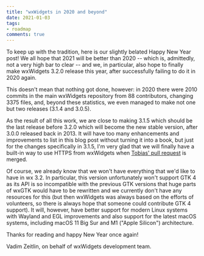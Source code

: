 ```yaml
---
title: "wxWidgets in 2020 and beyond"
date: 2021-01-03
tags:
- roadmap
comments: true
---
```


To keep up with the tradition, here is our slightly belated Happy New Year
post! We all hope that 2021 will be better than 2020 -- which is, admittedly,
not a very high bar to clear -- and we, in particular, also hope to finally
make wxWidgets 3.2.0 release this year, after successfully failing to do it in
2020 again.

This doesn't mean that nothing got done, however: in 2020 there were 2010
commits in the main wxWidgets repository from 88 contributors, changing 3375
files, and, beyond these statistics, we even managed to make not one but two
releases (3.1.4 and 3.0.5).

As the result of all this work, we are close to making 3.1.5 which should be
the last release before 3.2.0 which will become the new stable version, after
3.0.0 released back in 2013. It will have too many enhancements and
improvements to list in this blog post without turning it into a book, but
just for the changes specifically in 3.1.5, I'm very glad that we will finally
have a built-in way to use HTTPS from wxWidgets when [Tobias' pull request][1]
is merged.

[1]: https://github.com/wxWidgets/wxWidgets/pull/977

Of course, we already know that we won't have everything that we'd like to
have in wx 3.2. In particular, this version unfortunately won't support GTK 4
as its API is so incompatible with the previous GTK versions that huge parts
of wxGTK would have to be rewritten and we currently don't have any resources
for this (but then wxWidgets was always based on the efforts of volunteers, so
there is always hope that someone could contribute GTK 4 support). It will,
however, have better support for modern Linux systems with Wayland and EGL
improvements and also support for the latest macOS systems, including macOS 11
Big Sur and M1 ("Apple Silicon") architecture.

Thanks for reading and happy New Year once again!

Vadim Zeitlin, on behalf of wxWidgets development team.
